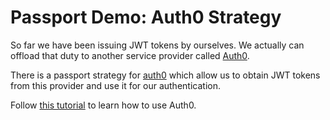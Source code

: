 # Passport Demo: Auth0 Strategy

So far we have been issuing JWT tokens by ourselves. We actually can offload that duty to another service provider called [Auth0](https://auth0.com/).

There is a passport strategy for [auth0](https://github.com/auth0/passport-auth0) which allow us to obtain JWT tokens from this provider and use it for our authentication.

Follow [this tutorial](https://auth0.com/docs/quickstart/webapp/nodejs/01-login) to learn how to use Auth0.

